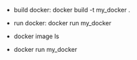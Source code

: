 
- build docker: docker build -t my_docker .

- run docker: docker run my_docker

- docker image ls 

- docker run my_docker
